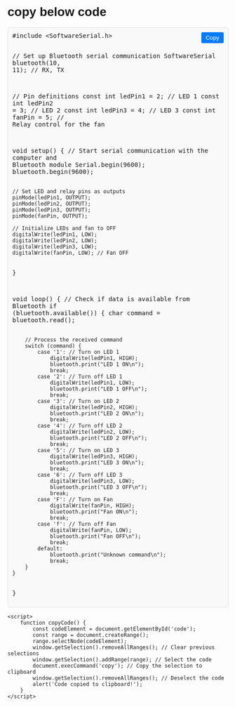 

<html lang="en">
<head>
    <meta charset="UTF-8">
    <meta name="viewport" content="width=device-width, initial-scale=1.0">
    <title>Code Display and Copy</title>
    <style>
        body {
            font-family: Arial, sans-serif;
            margin: 20px;
        }
        .code-container {
            position: relative;
            max-width: 600px;
            margin: 0 auto;
            padding: 10px;
            border: 1px solid #ddd;
            border-radius: 5px;
            background: #f9f9f9;
            overflow: auto;
        }
        .code-container pre {
            margin: 0;
            white-space: pre-wrap;
            word-wrap: break-word;
        }
        .copy-btn {
            position: absolute;
            top: 10px;
            right: 10px;
            padding: 5px 10px;
            border: none;
            background-color: #007bff;
            color: white;
            border-radius: 3px;
            cursor: pointer;
        }
        .copy-btn:hover {
            background-color: #0056b3;
        }
    </style>
</head>
<body>
    <h1>copy below code </h1>
    <div class="code-container">
        <button class="copy-btn" onclick="copyCode()">Copy</button>
        <pre id="code">
#include &lt;SoftwareSerial.h&gt;

// Set up Bluetooth serial communication
SoftwareSerial bluetooth(10, 11); // RX, TX

// Pin definitions
const int ledPin1 = 2; // LED 1
const int ledPin2 = 3; // LED 2
const int ledPin3 = 4; // LED 3
const int fanPin = 5;  // Relay control for the fan

void setup() {
    // Start serial communication with the computer and Bluetooth module
    Serial.begin(9600);
    bluetooth.begin(9600);

    // Set LED and relay pins as outputs
    pinMode(ledPin1, OUTPUT);
    pinMode(ledPin2, OUTPUT);
    pinMode(ledPin3, OUTPUT);
    pinMode(fanPin, OUTPUT);

    // Initialize LEDs and fan to OFF
    digitalWrite(ledPin1, LOW);
    digitalWrite(ledPin2, LOW);
    digitalWrite(ledPin3, LOW);
    digitalWrite(fanPin, LOW); // Fan OFF
}

void loop() {
    // Check if data is available from Bluetooth
    if (bluetooth.available()) {
        char command = bluetooth.read();
        
        // Process the received command
        switch (command) {
            case '1': // Turn on LED 1
                digitalWrite(ledPin1, HIGH);
                bluetooth.print("LED 1 ON\n");
                break;
            case '2': // Turn off LED 1
                digitalWrite(ledPin1, LOW);
                bluetooth.print("LED 1 OFF\n");
                break;
            case '3': // Turn on LED 2
                digitalWrite(ledPin2, HIGH);
                bluetooth.print("LED 2 ON\n");
                break;
            case '4': // Turn off LED 2
                digitalWrite(ledPin2, LOW);
                bluetooth.print("LED 2 OFF\n");
                break;
            case '5': // Turn on LED 3
                digitalWrite(ledPin3, HIGH);
                bluetooth.print("LED 3 ON\n");
                break;
            case '6': // Turn off LED 3
                digitalWrite(ledPin3, LOW);
                bluetooth.print("LED 3 OFF\n");
                break;
            case 'F': // Turn on Fan
                digitalWrite(fanPin, HIGH);
                bluetooth.print("Fan ON\n");
                break;
            case 'f': // Turn off Fan
                digitalWrite(fanPin, LOW);
                bluetooth.print("Fan OFF\n");
                break;
            default:
                bluetooth.print("Unknown command\n");
                break;
        }
    }
}
        </pre>
    </div>

    <script>
        function copyCode() {
            const codeElement = document.getElementById('code');
            const range = document.createRange();
            range.selectNode(codeElement);
            window.getSelection().removeAllRanges(); // Clear previous selections
            window.getSelection().addRange(range); // Select the code
            document.execCommand('copy'); // Copy the selection to clipboard
            window.getSelection().removeAllRanges(); // Deselect the code
            alert('Code copied to clipboard!');
        }
    </script>
</body>
</html>
